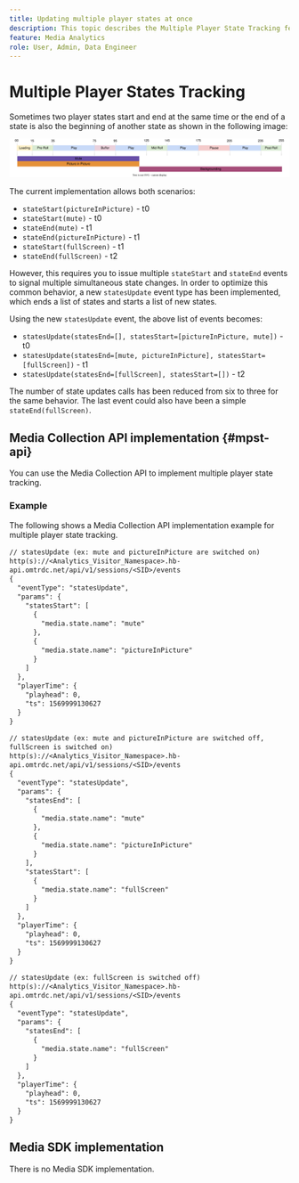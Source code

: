 ```yaml
---
title: Updating multiple player states at once
description: This topic describes the Multiple Player State Tracking feature.
feature: Media Analytics
role: User, Admin, Data Engineer
---
```

# Multiple Player States Tracking

Sometimes two player states start and end at the same time or the end of a state is also the beginning of another state as shown in the following image:

![Multiple player states](assets/multiple-player-states.svg)

The current implementation allows both scenarios:
- `stateStart(pictureInPicture)` - t0
- `stateStart(mute)` - t0
- `stateEnd(mute)` - t1
- `stateEnd(pictureInPicture)` - t1
- `stateStart(fullScreen)` - t1
- `stateEnd(fullScreen)` - t2

However, this requires you to issue multiple `stateStart` and `stateEnd` events to signal multiple simultaneous state changes. In
order to optimize this common behavior, a new `statesUpdate` event type has been implemented, which ends a list of states
and starts a list of new states.

Using the new `statesUpdate` event, the above list of events becomes:
- `statesUpdate(statesEnd=[], statesStart=[pictureInPicture, mute])` - t0
- `statesUpdate(statesEnd=[mute, pictureInPicture], statesStart=[fullScreen])` - t1
- `statesUpdate(statesEnd=[fullScreen], statesStart=[])` - t2

The number of state updates calls has been reduced from six to three for the same behavior. The last event
could also have been a simple `stateEnd(fullScreen)`.

## Media Collection API implementation {#mpst-api}

You can use the Media Collection API to implement multiple player state tracking.

### Example

The following shows a Media Collection API implementation example for multiple player state tracking.

```
// statesUpdate (ex: mute and pictureInPicture are switched on)
http(s)://<Analytics_Visitor_Namespace>.hb-api.omtrdc.net/api/v1/sessions/<SID>/events
{
  "eventType": "statesUpdate",
  "params": {
    "statesStart": [
      {
        "media.state.name": "mute"
      },
      {
        "media.state.name": "pictureInPicture"
      }
    ]
  },
  "playerTime": {
    "playhead": 0,
    "ts": 1569999130627
  }
}
```

```
// statesUpdate (ex: mute and pictureInPicture are switched off, fullScreen is switched on)
http(s)://<Analytics_Visitor_Namespace>.hb-api.omtrdc.net/api/v1/sessions/<SID>/events
{
  "eventType": "statesUpdate",
  "params": {
    "statesEnd": [
      {
        "media.state.name": "mute"
      },
      {
        "media.state.name": "pictureInPicture"
      }
    ],
    "statesStart": [
      {
        "media.state.name": "fullScreen"
      }
    ]
  },
  "playerTime": {
    "playhead": 0,
    "ts": 1569999130627
  }
}
```

```
// statesUpdate (ex: fullScreen is switched off)
http(s)://<Analytics_Visitor_Namespace>.hb-api.omtrdc.net/api/v1/sessions/<SID>/events
{
  "eventType": "statesUpdate",
  "params": {
    "statesEnd": [
      {
        "media.state.name": "fullScreen"
      }
    ]
  },
  "playerTime": {
    "playhead": 0,
    "ts": 1569999130627
  }
}
```

## Media SDK implementation

There is no Media SDK implementation.

